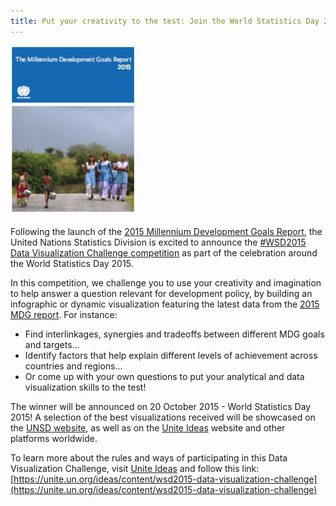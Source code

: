 ```yaml
---
title: Put your creativity to the test: Join the World Statistics Day 2015 Data Visualization Challenge
---
```


<img src="/images/MDGReport2015.png" alt="MDG2015 Report" style="width:200px"><br><br>Following the launch of the [2015 Millennium Development Goals Report](http://mdgs.un.org/unsd/mdg/Default.aspx), the United Nations Statistics Division is excited to announce the [#WSD2015 Data Visualization Challenge competition](https://unite.un.org/ideas/content/wsd2015-data-visualization-challenge) as part of the celebration around the World Statistics Day 2015.

In this competition, we challenge you to use your creativity and imagination to help answer a question relevant for development policy, by building an infographic or dynamic visualization featuring the latest data from the [2015 MDG report](http://mdgs.un.org/unsd/mdg/Default.aspx).  For instance:
- Find interlinkages, synergies and tradeoffs between different MDG goals and targets...
- Identify factors that help explain different levels of achievement across countries and regions...
- Or come up with your own questions to put your analytical and data visualization skills to the test!



The winner will be announced on 20 October 2015 - World Statistics Day 2015! A selection of the best visualizations received will be showcased on the [UNSD website](http://unstats.un.org/unsd/default.htm), as well as on the [Unite Ideas](https://unite.un.org/ideas/) website and other platforms worldwide.

To learn more about the rules and ways of participating in this Data Visualization Challenge, visit [Unite Ideas](https://unite.un.org/ideas/) and follow this link: [https://unite.un.org/ideas/content/wsd2015-data-visualization-challenge](https://unite.un.org/ideas/content/wsd2015-data-visualization-challenge)
